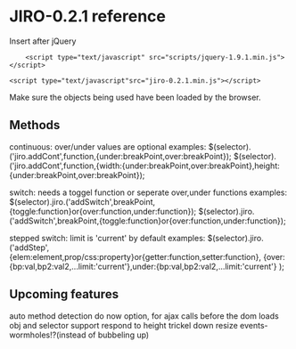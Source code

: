 JIRO-0.2.1 reference
==================
Insert after jQuery

<!-- jQuery -->
		<script type="text/javascript" src="scripts/jquery-1.9.1.min.js"></script>
<!-- jiro -->
	<script type="text/javascript"src="jiro-0.2.1.min.js"></script>

Make sure the objects being used have been loaded by the browser.

Methods
----------
continuous:
	over/under values are optional
examples:
$(selector).('jiro.addCont',function,{under:breakPoint,over:breakPoint});
$(selector).('jiro.addCont',function,{width:{under:breakPoint,over:breakPoint},height:{under:breakPoint,over:breakPoint});

switch:
	needs a toggel function or seperate over,under functions
examples:
$(selector).jiro.('addSwitch',breakPoint,{toggle:function}or{over:function,under:function});
$(selector).jiro.('addSwitch',breakPoint,{toggle:function}or{over:function,under:function});

stepped switch:
	limit is 'current' by default
examples:
$(selector).jiro.('addStep',
	{elem:element,prop/css:property}or{getter:function,setter:function},
	{over:{bp:val,bp2:val2,...limit:'current'},under:{bp:val,bp2:val2,...limit:'current'}
);

Upcoming features
--------------------
auto method detection
do now option, for ajax calls before the dom loads
obj and selector support
respond to height
trickel down resize events-wormholes!?(instead of bubbeling up)